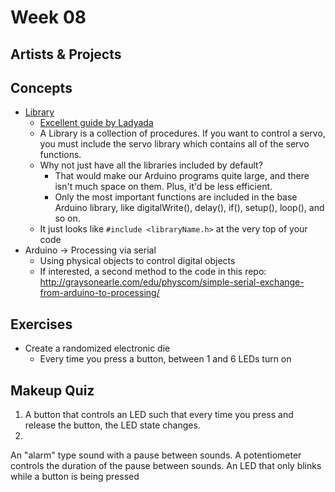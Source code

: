 # Week 08

## Artists & Projects

## Concepts

+ [Library](https://www.arduino.cc/en/Reference/Libraries)
	+ [Excellent guide by Ladyada](http://www.ladyada.net/learn/arduino/lesson4.html)
	+ A Library is a collection of procedures. If you want to control a servo, you must include the servo library which contains all of the servo functions.
	+ Why not just have all the libraries included by default?
		+ That would make our Arduino programs quite large, and there isn't much space on them. Plus, it'd be less efficient.
		+ Only the most important functions are included in the base Arduino library, like digitalWrite(), delay(), if(), setup(), loop(), and so on.
	+ It just looks like `#include <libraryName.h>` at the very top of your code
+ Arduino -> Processing via serial
	+ Using physical objects to control digital objects
	+ If interested, a second method to the code in this repo: http://graysonearle.com/edu/physcom/simple-serial-exchange-from-arduino-to-processing/

## Exercises

+ Create a randomized electronic die
	+ Every time you press a button, between 1 and 6 LEDs turn on

## Makeup Quiz

1. A button that controls an LED such that every time you press and release the button, the LED state changes.
2. 

An "alarm" type sound with a pause between sounds. A potentiometer controls the duration of the pause between sounds.
An LED that only blinks while a button is being pressed